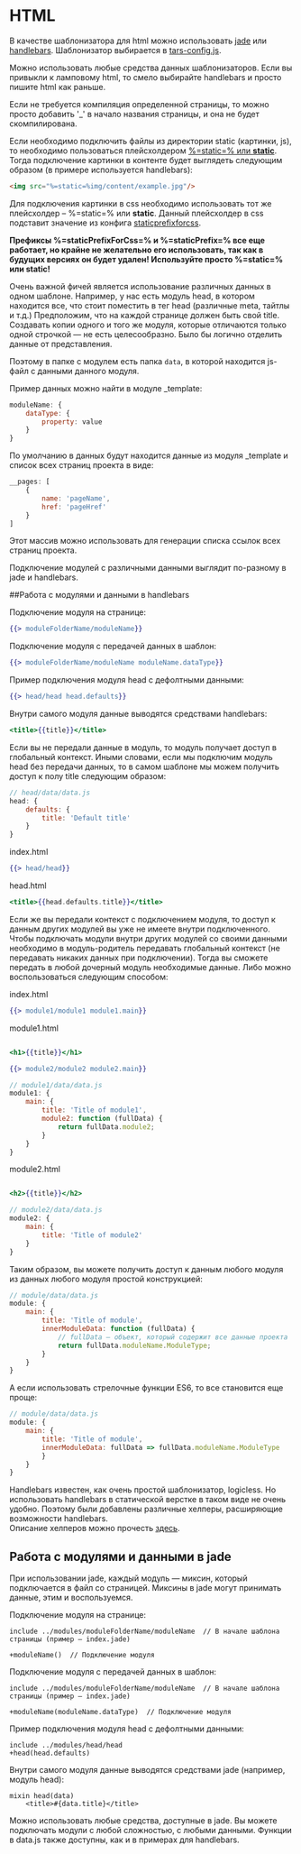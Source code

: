 # HTML


В качестве шаблонизатора для html можно использовать [jade](http://jade-lang.com) или [handlebars](http://handlebarsjs.com). Шаблонизатор выбирается в [tars-config.js](options.md#templater).

Можно использовать любые средства данных шаблонизаторов. Если вы привыкли к ламповому html, то смело выбирайте handlebars и просто пишите html как раньше.

Если не требуется компиляция определенной страницы, то можно просто добавить '_' в начало названия страницы, и она не будет скомпилирована.

Если необходимо подключить файлы из директории static (картинки, js), то необходимо пользоваться плейсхолдером [%=static=% или __static__](options.md#staticprefix). Тогда подключение картинки в контенте будет выглядеть следующим образом (в примере используется handlebars):

```html
<img src="%=static=%img/content/example.jpg"/>
```

Для подключения картинки в css необходимо использовать тот же плейсхолдер – %=static=% или __static__. Данный плейсхолдер в css подставит значение из конфига [staticprefixforcss](options.md#staticprefixforcss).

**Префиксы %=staticPrefixForCss=% и %=staticPrefix=% все еще работает, но крайне не желательно его использовать, так как в будущих версиях он будет удален! Используйте просто %=static=% или __static__!**

Очень важной фичей является использование различных данных в одном шаблоне. Например, у нас есть модуль head, в котором находится все, что стоит поместить в тег head (различные meta, тайтлы и т.д.) Предположим, что на каждой  странице должен быть свой title. Создавать копии одного и того же модуля, которые отличаются только одной строчкой — не есть целесообразно. Было бы логично отделить данные от представления.

Поэтому в папке с модулем есть папка `data`, в которой находится js-файл с данными данного модуля.

Пример данных можно найти в модуле _template:

```javascript
moduleName: {
    dataType: {
        property: value
    }
}
```

По умолчанию в данных будут находится данные из модуля _template и список всех страниц проекта в виде:

```javascript
__pages: [
    {
        name: 'pageName',
        href: 'pageHref'
    }
]
```

Этот массив можно использовать для генерации списка ссылок всех страниц проекта.

Подключение модулей с различными данными выглядит по-разному в jade и handlebars.


##Работа с модулями и данными в handlebars

Подключение модуля на странице:

```handlebars
{{> moduleFolderName/moduleName}}
```

Подключение модуля с передачей данных в шаблон:

```handlebars
{{> moduleFolderName/moduleName moduleName.dataType}}
```

Пример подключения модуля head с дефолтными данными:

```handlebars
{{> head/head head.defaults}}
```

Внутри самого модуля данные выводятся средствами handlebars:

```handlebars
<title>{{title}}</title>
```

Если вы не передали данные в модуль, то модуль получает доступ в глобальный контекст. Иными словами, если мы подключим модуль head без передачи данных, то в самом шаблоне мы можем получить доступ к полу title следующим образом:

```javascript
// head/data/data.js
head: {
    defaults: {
        title: 'Default title'
    }
}
```

index.html
```handlebars
{{> head/head}}
```

head.html
```handlebars
<title>{{head.defaults.title}}</title>
```

Если же вы передали контекст с подключением модуля, то доступ к данным других модулей вы уже не имеете внутри подключенного. Чтобы подключать модули внутри других модулей со своими данными необходимо в модуль-родитель передавать глобальный контекст (не передавать никаких данных при подключении). Тогда вы сможете передать в любой дочерный модуль необходимые данные. Либо можно воспользоваться следующим способом:

index.html
```handlebars
{{> module1/module1 module1.main}}
```

module1.html
```handlebars

<h1>{{title}}</h1>

{{> module2/module2 module2.main}}
```

```javascript
// module1/data/data.js
module1: {
    main: {
        title: 'Title of module1',
        module2: function (fullData) {
            return fullData.module2;
        }
    }
}
```

module2.html
```handlebars

<h2>{{title}}</h2>
```

```javascript
// module2/data/data.js
module2: {
    main: {
        title: 'Title of module2'
    }
}
```

Таким образом, вы можете получить доступ к данным любого модуля из данных любого модуля простой конструкцией:

```javascript
// module/data/data.js
module: {
    main: {
        title: 'Title of module',
        innerModuleData: function (fullData) {
            // fullData — объект, который содержит все данные проекта
            return fullData.moduleName.ModuleType;
        }
    }
}
```

А если использовать стрелочные функции ES6, то все становится еще проще:

```javascript
// module/data/data.js
module: {
    main: {
        title: 'Title of module',
        innerModuleData: fullData => fullData.moduleName.ModuleType
        }
    }
}
```

Handlebars известен, как очень простой шаблонизатор, logicless. Но использовать handlebars в статической верстке в таком виде не очень удобно. Поэтому были добавлены различные хелперы, расширяющие возможности handlebars.<br/>
Описание хелперов можно прочесть [здесь](handlebars-helpers.md).


## Работа с модулями и данными в jade

При использовании jade, каждый модуль — миксин, который подключается в файл со страницей. Миксины в jade могут принимать данные, этим и воспользуемся.

Подключение модуля на странице:

```jade
include ../modules/moduleFolderName/moduleName  // В начале шаблона страницы (пример — index.jade)

+moduleName()  // Подключение модуля
```

Подключение модуля с передачей данных в шаблон:

```jade
include ../modules/moduleFolderName/moduleName  // В начале шаблона страницы (пример — index.jade)

+moduleName(moduleName.dataType)  // Подключение модуля
```

Пример подключения модуля head с дефолтными данными:

```jade
include ../modules/head/head
+head(head.defaults)
```

Внутри самого модуля данные выводятся средствами jade (например, модуль head):

```jade
mixin head(data)
    <title>#{data.title}</title>
```

Можно использовать любые средства, доступные в jade. Вы можете подключать модули с любой сложностью, с любыми данными. Функции в data.js также доступны, как и в примерах для handlebars.
